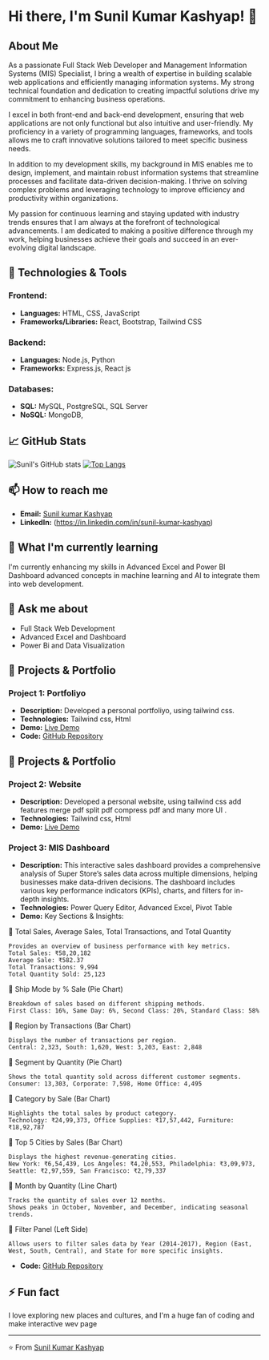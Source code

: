 # Hi there, I'm Sunil Kumar Kashyap! 👋

## About Me
As a passionate Full Stack Web Developer and Management Information Systems (MIS) Specialist, I bring a wealth of expertise in building scalable web applications and efficiently managing information systems. My strong technical foundation and dedication to creating impactful solutions drive my commitment to enhancing business operations.

I excel in both front-end and back-end development, ensuring that web applications are not only functional but also intuitive and user-friendly. My proficiency in a variety of programming languages, frameworks, and tools allows me to craft innovative solutions tailored to meet specific business needs.

In addition to my development skills, my background in MIS enables me to design, implement, and maintain robust information systems that streamline processes and facilitate data-driven decision-making. I thrive on solving complex problems and leveraging technology to improve efficiency and productivity within organizations.

My passion for continuous learning and staying updated with industry trends ensures that I am always at the forefront of technological advancements. I am dedicated to making a positive difference through my work, helping businesses achieve their goals and succeed in an ever-evolving digital landscape.
## 🔧 Technologies & Tools
### Frontend:
- **Languages:** HTML, CSS, JavaScript
- **Frameworks/Libraries:** React,  Bootstrap, Tailwind CSS

### Backend:
- **Languages:** Node.js, Python
- **Frameworks:** Express.js, React js

### Databases:
- **SQL:** MySQL, PostgreSQL, SQL Server
- **NoSQL:** MongoDB, 

## 📈 GitHub Stats
![Sunil's GitHub stats](https://github-readme-stats.vercel.app/api?username=kumarsunilkashyap&show_icons=true&theme=radical)
[![Top Langs](https://github-readme-stats.vercel.app/api/top-langs/?username=kumarsunilkashyap&layout=compact&theme=radical)](https://github.com/anuraghazra/github-readme-stats)

## 📫 How to reach me
- **Email:** [Sunil kumar Kashyap](mailto:sitapuruniversal@gmail.com)
- **LinkedIn:** (https://in.linkedin.com/in/sunil-kumar-kashyap)


## 🌱 What I'm currently learning
I'm currently enhancing my skills in Advanced Excel and Power BI Dashboard advanced concepts in machine learning and AI to integrate them into web development.

## 💬 Ask me about
- Full Stack Web Development
- Advanced Excel and Dashboard
- Power Bi and Data Visualization

## 🎯 Projects & Portfolio
### Project 1: Portfoliyo
- **Description:** Developed a personal portfoliyo, using tailwind css.
- **Technologies:** Tailwind css, Html
- **Demo:** [Live Demo](https://kumarsunilkashyap.github.io/My_Portfoliyo)
- **Code:** [GitHub Repository](https://github.com/kumarsunilkashyap/My_Portfoliyo)

## 🎯 Projects & Portfolio
### Project 2: Website
- **Description:** Developed a personal website, using tailwind css add features merge pdf split pdf compress pdf and many more UI .
- **Technologies:** Tailwind css, Html
- **Demo:** [Live Demo](https://kumarsunilkashyap.github.io/tools/)


### Project 3: MIS Dashboard
- **Description:** This interactive sales dashboard provides a comprehensive analysis of Super Store’s sales data across multiple dimensions, helping businesses make data-driven decisions. The dashboard includes various key performance indicators (KPIs), charts, and filters for in-depth insights.
- **Technologies:** Power Query Editor, Advanced Excel, Pivot Table
- **Demo:** Key Sections & Insights:

🔹 Total Sales, Average Sales, Total Transactions, and Total Quantity

    Provides an overview of business performance with key metrics.
    Total Sales: ₹58,20,182
    Average Sale: ₹582.37
    Total Transactions: 9,994
    Total Quantity Sold: 25,123

🔹 Ship Mode by % Sale (Pie Chart)

    Breakdown of sales based on different shipping methods.
    First Class: 16%, Same Day: 6%, Second Class: 20%, Standard Class: 58%

🔹 Region by Transactions (Bar Chart)

    Displays the number of transactions per region.
    Central: 2,323, South: 1,620, West: 3,203, East: 2,848

🔹 Segment by Quantity (Pie Chart)

    Shows the total quantity sold across different customer segments.
    Consumer: 13,303, Corporate: 7,598, Home Office: 4,495

🔹 Category by Sale (Bar Chart)

    Highlights the total sales by product category.
    Technology: ₹24,99,373, Office Supplies: ₹17,57,442, Furniture: ₹18,92,787

🔹 Top 5 Cities by Sales (Bar Chart)

    Displays the highest revenue-generating cities.
    New York: ₹6,54,439, Los Angeles: ₹4,20,553, Philadelphia: ₹3,09,973, Seattle: ₹2,97,559, San Francisco: ₹2,79,337

🔹 Month by Quantity (Line Chart)

    Tracks the quantity of sales over 12 months.
    Shows peaks in October, November, and December, indicating seasonal trends.

🔹 Filter Panel (Left Side)

    Allows users to filter sales data by Year (2014-2017), Region (East, West, South, Central), and State for more specific insights.
- **Code:** [GitHub Repository](https://github.com/kumarsunilkashyap/Excel-Dashboard)

## ⚡ Fun fact
I love exploring new places and cultures, and I'm a huge fan of coding and make interactive wev page

---
⭐️ From [Sunil Kumar Kashyap](https://github.com/kumarsunilkashyap)
